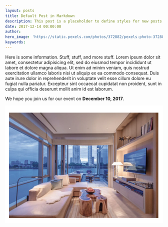 ```yaml
---
layout: posts
title: Default Post in Markdown
description: This post is a placeholder to define styles for new posts to be built off of.
date: 2017-12-14 00:00:00
author:
hero_image: 'https://static.pexels.com/photos/372882/pexels-photo-372882.jpeg'
keywords:
---
```



Here is some information. Stuff, stuff, and more stuff. Lorem ipsum dolor sit amet, consectetur adipisicing elit, sed do eiusmod tempor incididunt ut labore et dolore magna aliqua. Ut enim ad minim veniam, quis nostrud exercitation ullamco laboris nisi ut aliquip ex ea commodo consequat. Duis aute irure dolor in reprehenderit in voluptate velit esse cillum dolore eu fugiat nulla pariatur. Excepteur sint occaecat cupidatat non proident, sunt in culpa qui officia deserunt mollit anim id est laborum.

We hope you join us for our event on **December 10, 2017**.

![](/uploads/versions/screen-shot-2017-12-05-at-12-38-33-pm---x----772-574x---.png)
